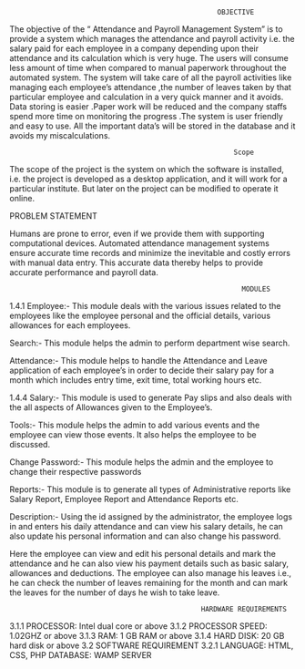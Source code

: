 
                                                       OBJECTIVE                                                            
 
The objective of the “ Attendance and Payroll Management System” is to provide a system which manages the attendance and payroll activity i.e. the salary paid for each employee in a company depending upon their attendance and its calculation which is very huge. The users will  consume less amount of time when compared to manual paperwork throughout the automated system. The system will take care of all the payroll activities like managing each employee’s attendance ,the number of leaves taken by that particular employee and calculation in a very quick manner and it avoids.
Data storing is easier .Paper work will be reduced and the company staffs spend more time on monitoring the progress .The system is user friendly and easy to use. All the important data’s will be stored in the database and it avoids my miscalculations.

                                                           Scope
 The scope of the project is the system on which the software is installed, i.e. the project is developed as a desktop application, and it will work for a particular institute. But later on the project can be modified to operate it online.
                       

PROBLEM STATEMENT

Humans are prone to error, even if we provide them with supporting computational devices. Automated attendance management systems ensure accurate time records and minimize the inevitable and costly errors with manual data entry. This accurate data thereby helps to provide accurate performance and payroll data.



                                                             MODULES
1.4.1 Employee:-
This module deals with the various issues related to the employees like the employee personal and the official details, various allowances for each employees.

Search:-
This module helps the admin to perform department wise search.

Attendance:-
This module helps to handle the Attendance and Leave application of each employee’s in order to decide their salary pay for a month which includes entry time, exit time, total working hours etc.

1.4.4 Salary:-
This module is used to generate Pay slips and also deals with the all aspects of Allowances given to the Employee’s.

Tools:-
This module helps the admin to add various events and the employee can view those events. It also helps the employee to be discussed.

Change Password:-
This module helps the admin and the employee to change their respective passwords

Reports:-
This module is to generate all types of Administrative reports like Salary Report, Employee Report and Attendance Reports etc.

Description:-
Using the id assigned by the administrator, the employee logs in and enters his daily attendance and can view his salary details, he can also update his personal information and can also change his password.

Here the employee can view and edit his personal details and mark the attendance and he can also view his payment details such as basic salary, allowances and deductions. The employee can also manage his leaves i.e., he can check the number of leaves remaining for the month and can mark the leaves for the number of days he wish to take leave.
                                  
                                                   HARDWARE REQUIREMENTS
3.1.1 PROCESSOR: Intel dual core or above
3.1.2 PROCESSOR SPEED: 1.02GHZ or above
3.1.3 RAM: 1 GB RAM or above
3.1.4 HARD DISK: 20 GB hard disk or above
                       3.2 SOFTWARE REQUIREMENT
3.2.1 LANGUAGE: HTML, CSS, PHP
DATABASE: WAMP SERVER
